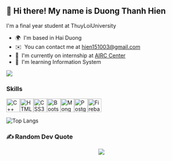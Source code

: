  👋 Hi there! My name is Duong Thanh Hien
-------------

I'm a final year student at ThuyLoiUniversity

* 🌍  I'm based in Hai Duong
* ✉️  You can contact me at [hien151003@gmail.com](mailto:hien151003@gmail.com)
* 🚀  I'm currently on internship at [AIRC Center](http://r)
* 🧠  I'm learning Information System

[![](https://visitcount.itsvg.in/api?id=heinrua&icon=0&color=0)](https://visitcount.itsvg.in)

### Skills


<p align="left">
<a href="https://docs.microsoft.com/en-us/cpp/?view=msvc-170" target="_blank" rel="noreferrer"><img src="https://raw.githubusercontent.com/danielcranney/readme-generator/main/public/icons/skills/cplusplus-colored.svg" width="36" height="36" alt="C++" /></a><a href="https://developer.mozilla.org/en-US/docs/Glossary/HTML5" target="_blank" rel="noreferrer"><img src="https://raw.githubusercontent.com/danielcranney/readme-generator/main/public/icons/skills/html5-colored.svg" width="36" height="36" alt="HTML5" /></a><a href="https://www.w3.org/TR/CSS/#css" target="_blank" rel="noreferrer"><img src="https://raw.githubusercontent.com/danielcranney/readme-generator/main/public/icons/skills/css3-colored.svg" width="36" height="36" alt="CSS3" /></a><a href="https://getbootstrap.com/" target="_blank" rel="noreferrer"><img src="https://raw.githubusercontent.com/danielcranney/readme-generator/main/public/icons/skills/bootstrap-colored.svg" width="36" height="36" alt="Bootstrap" /></a><a href="https://www.mongodb.com/" target="_blank" rel="noreferrer"><img src="https://raw.githubusercontent.com/danielcranney/readme-generator/main/public/icons/skills/mongodb-colored.svg" width="36" height="36" alt="MongoDB" /></a><a href="https://www.postgresql.org/" target="_blank" rel="noreferrer"><img src="https://raw.githubusercontent.com/danielcranney/readme-generator/main/public/icons/skills/postgresql-colored.svg" width="36" height="36" alt="PostgreSQL" /></a><a href="https://firebase.google.com/" target="_blank" rel="noreferrer"><img src="https://raw.githubusercontent.com/danielcranney/readme-generator/main/public/icons/skills/firebase-colored.svg" width="36" height="36" alt="Firebase" /></a>
</p>


![Top Langs](https://github-readme-stats.vercel.app/api/top-langs/?username=heinrua&layout=compact&theme=radical)  
 

### ✍️ Random Dev Quote  
<p align="center">
  <img src="https://quotes-github-readme.vercel.app/api?type=horizontal&theme=dark" />
</p>

